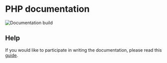 # PHP documentation

![Documentation build](https://github.com/php/doc-en/workflows/Integrate/badge.svg)

## Help

If you would like to participate in writing the documentation, please read this [guide](CONTRIBUTING.md).